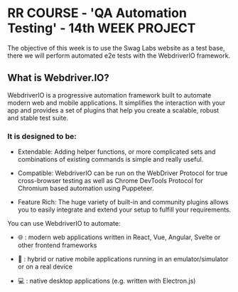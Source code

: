 # RR COURSE - 'QA Automation Testing' - 14th WEEK PROJECT

The objective of this week is to use the Swag Labs website as a test base, there we will perform automated e2e tests with the WebdriverIO framework.

## What is Webdriver.IO?
WebdriverIO is a progressive automation framework built to automate modern web and mobile applications. It simplifies the interaction with your app and provides a set of plugins that help you create a scalable, robust and stable test suite.

### It is designed to be:

- Extendable: Adding helper functions, or more complicated sets and combinations of existing commands is simple and really useful.

- Compatible: WebdriverIO can be run on the WebDriver Protocol for true cross-browser testing as well as Chrome DevTools Protocol for Chromium based automation using Puppeteer.

- Feature Rich: The huge variety of built-in and community plugins allows you to easily integrate and extend your setup to fulfill your requirements.

You can use WebdriverIO to automate:

- 🌐  : modern web applications written in React, Vue, Angular, Svelte or other frontend frameworks

- 📱  : hybrid or native mobile applications running in an emulator/simulator or on a real device

- 💻 : native desktop applications (e.g. written with Electron.js)
